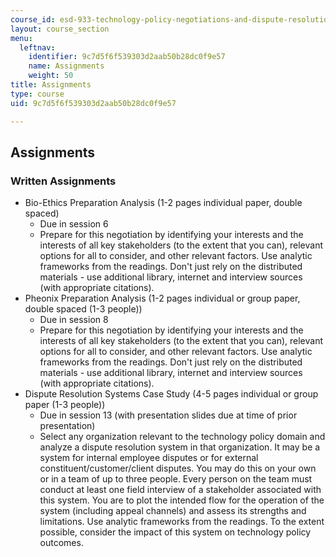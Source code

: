 ```yaml
---
course_id: esd-933-technology-policy-negotiations-and-dispute-resolution-spring-2005
layout: course_section
menu:
  leftnav:
    identifier: 9c7d5f6f539303d2aab50b28dc0f9e57
    name: Assignments
    weight: 50
title: Assignments
type: course
uid: 9c7d5f6f539303d2aab50b28dc0f9e57

---
```


Assignments
-----------

### Written Assignments

*   Bio-Ethics Preparation Analysis (1-2 pages individual paper, double spaced)
    *   Due in session 6
    *   Prepare for this negotiation by identifying your interests and the interests of all key stakeholders (to the extent that you can), relevant options for all to consider, and other relevant factors. Use analytic frameworks from the readings. Don't just rely on the distributed materials - use additional library, internet and interview sources (with appropriate citations).
*   Pheonix Preparation Analysis (1-2 pages individual or group paper, double spaced (1-3 people))
    *   Due in session 8
    *   Prepare for this negotiation by identifying your interests and the interests of all key stakeholders (to the extent that you can), relevant options for all to consider, and other relevant factors. Use analytic frameworks from the readings. Don't just rely on the distributed materials - use additional library, internet and interview sources (with appropriate citations).
*   Dispute Resolution Systems Case Study (4-5 pages individual or group paper (1-3 people))
    *   Due in session 13 (with presentation slides due at time of prior presentation)
    *   Select any organization relevant to the technology policy domain and analyze a dispute resolution system in that organization. It may be a system for internal employee disputes or for external constituent/customer/client disputes. You may do this on your own or in a team of up to three people. Every person on the team must conduct at least one field interview of a stakeholder associated with this system. You are to plot the intended flow for the operation of the system (including appeal channels) and assess its strengths and limitations. Use analytic frameworks from the readings. To the extent possible, consider the impact of this system on technology policy outcomes.